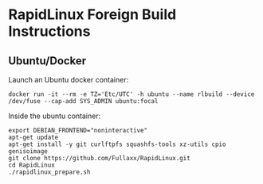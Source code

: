 # RapidLinux Foreign Build Instructions

## Ubuntu/Docker
Launch an Ubuntu docker container:
```
docker run -it --rm -e TZ='Etc/UTC' -h ubuntu --name rlbuild --device /dev/fuse --cap-add SYS_ADMIN ubuntu:focal
```
Inside the ubuntu container:
```
export DEBIAN_FRONTEND="noninteractive"
apt-get update
apt-get install -y git curlftpfs squashfs-tools xz-utils cpio genisoimage
git clone https://github.com/Fullaxx/RapidLinux.git
cd RapidLinux
./rapidlinux_prepare.sh
```
